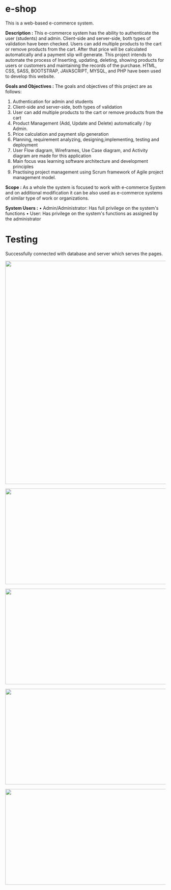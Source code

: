 # e-shop
This is a web-based e-commerce system.

**Description :**
This e-commerce system has the ability to authenticate the user (students) and admin. Client-side and server-side, both types of validation have been checked. Users can add multiple products to the cart or remove products from the cart. After that price will be calculated automatically and a payment slip will generate. This project intends to automate the process of Inserting, updating, deleting, showing products for users or customers and maintaining the records of the purchase. HTML, CSS, SASS, BOOTSTRAP, JAVASCRIPT, MYSQL, and PHP have been used to develop this website.

**Goals and Objectives :**
The goals and objectives of this project are as follows:
1. Authentication for admin and students
2. Client-side and server-side, both types of validation
3. User can add multiple products to the cart or remove products from the cart
4. Product Management (Add, Update and Delete) automatically / by Admin.
5. Price calculation and payment slip generation
6. Planning, requirement analyzing, designing,implementing, testing and deployment
7. User Flow diagram, Wireframes, Use Case diagram, and Activity diagram are made for this application
8. Main focus was learning software architecture and development principles 
9. Practising project management using Scrum framework of Agile project management model.

**Scope :**
As a whole the system is focused to work with e-commerce System and on additional modification it can be also used as e-commerce systems of similar type of work or organizations.

**System Users :**
• Admin/Administrator: Has full privilege on the system's functions
• User: Has privilege on the system's functions as assigned by the administrator

# Testing
Successfully connected with database and server which serves the pages.

<p align="center">
  <img src=https://user-images.githubusercontent.com/43060004/200105267-2691a0c8-0d49-44ec-bca5-1830b512a07c.png width="600" height="700"/>
</p>

<p align="center">
  <img src=https://user-images.githubusercontent.com/43060004/200105252-5f50eeb6-ba89-48e1-beee-fae04b2841de.png width="600" height="300"/>
</p>

<p align="center">
  <img src=https://user-images.githubusercontent.com/43060004/200105253-1117ecf7-44a1-4362-991f-de261eeb8296.png width="600" height="300"/>
</p>

<p align="center">
  <img src=https://user-images.githubusercontent.com/43060004/200105254-80a34410-8c47-4168-9ad7-9ad4b67cf71b.png width="600" height="300"/>
</p>

<p align="center">
  <img src=https://user-images.githubusercontent.com/43060004/200105250-d8dd3482-cdc3-42d4-8ad7-59bf05c56e7c.png width="600" height="300"/>
</p>


